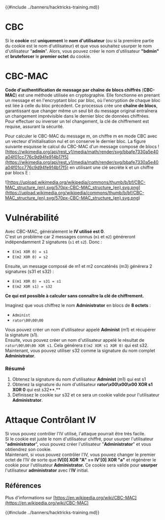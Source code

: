 {{#include ../banners/hacktricks-training.md}}

# CBC

Si le **cookie** est **uniquement** le **nom d'utilisateur** (ou si la première partie du cookie est le nom d'utilisateur) et que vous souhaitez usurper le nom d'utilisateur "**admin**". Alors, vous pouvez créer le nom d'utilisateur **"bdmin"** et **bruteforcer** le **premier octet** du cookie.

# CBC-MAC

**Code d'authentification de message par chaîne de blocs chiffrés** (**CBC-MAC**) est une méthode utilisée en cryptographie. Elle fonctionne en prenant un message et en l'encryptant bloc par bloc, où l'encryption de chaque bloc est liée à celle du bloc précédent. Ce processus crée une **chaîne de blocs**, garantissant que changer même un seul bit du message original entraînera un changement imprévisible dans le dernier bloc de données chiffrées. Pour effectuer ou inverser un tel changement, la clé de chiffrement est requise, assurant la sécurité.

Pour calculer le CBC-MAC du message m, on chiffre m en mode CBC avec un vecteur d'initialisation nul et on conserve le dernier bloc. La figure suivante esquisse le calcul du CBC-MAC d'un message composé de blocs ![https://wikimedia.org/api/rest_v1/media/math/render/svg/bbafe7330a5e40a04f01cc776c9d94fe914b17f5](https://wikimedia.org/api/rest_v1/media/math/render/svg/bbafe7330a5e40a04f01cc776c9d94fe914b17f5) en utilisant une clé secrète k et un chiffre par blocs E :

![https://upload.wikimedia.org/wikipedia/commons/thumb/b/bf/CBC-MAC_structure_(en).svg/570px-CBC-MAC_structure_(en).svg.png](<https://upload.wikimedia.org/wikipedia/commons/thumb/b/bf/CBC-MAC_structure_(en).svg/570px-CBC-MAC_structure_(en).svg.png>)

# Vulnérabilité

Avec CBC-MAC, généralement le **IV utilisé est 0**.\
C'est un problème car 2 messages connus (`m1` et `m2`) généreront indépendamment 2 signatures (`s1` et `s2`). Donc :

- `E(m1 XOR 0) = s1`
- `E(m2 XOR 0) = s2`

Ensuite, un message composé de m1 et m2 concaténés (m3) générera 2 signatures (s31 et s32) :

- `E(m1 XOR 0) = s31 = s1`
- `E(m2 XOR s1) = s32`

**Ce qui est possible à calculer sans connaître la clé de chiffrement.**

Imaginez que vous chiffrez le nom **Administrator** en blocs de **8 octets** :

- `Administ`
- `rator\00\00\00`

Vous pouvez créer un nom d'utilisateur appelé **Administ** (m1) et récupérer la signature (s1).\
Ensuite, vous pouvez créer un nom d'utilisateur appelé le résultat de `rator\00\00\00 XOR s1`. Cela générera `E(m2 XOR s1 XOR 0)` qui est s32.\
Maintenant, vous pouvez utiliser s32 comme la signature du nom complet **Administrator**.

### Résumé

1. Obtenez la signature du nom d'utilisateur **Administ** (m1) qui est s1
2. Obtenez la signature du nom d'utilisateur **rator\x00\x00\x00 XOR s1 XOR 0** qui est s32**.**
3. Définissez le cookie sur s32 et ce sera un cookie valide pour l'utilisateur **Administrator**.

# Attaque Contrôlant IV

Si vous pouvez contrôler l'IV utilisé, l'attaque pourrait être très facile.\
Si le cookie est juste le nom d'utilisateur chiffré, pour usurper l'utilisateur "**administrator**", vous pouvez créer l'utilisateur "**Administrator**" et vous obtiendrez son cookie.\
Maintenant, si vous pouvez contrôler l'IV, vous pouvez changer le premier octet de l'IV de sorte que **IV\[0] XOR "A" == IV'\[0] XOR "a"** et régénérer le cookie pour l'utilisateur **Administrator.** Ce cookie sera valide pour **usurper** l'utilisateur **administrator** avec l'**IV** initial.

## Références

Plus d'informations sur [https://en.wikipedia.org/wiki/CBC-MAC](https://en.wikipedia.org/wiki/CBC-MAC)

{{#include ../banners/hacktricks-training.md}}

